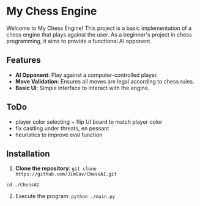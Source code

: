# My Chess Engine
Welcome to My Chess Engine! This project is a basic implementation of a chess engine that plays against the user. As a beginner's project in chess programming, it aims to provide a functional AI opponent.
## Features
- **AI Opponent**: Play against a computer-controlled player.
- **Move Validation**: Ensures all moves are legal according to chess rules.
- **Basic UI**: Simple interface to interact with the engine.

## ToDo
- player color selecting + flip UI board to match player color
- fix castling under threats, en pessant
- heuristics to improve eval function

## Installation
1. **Clone the repository**: 
```git clone https://github.com/JimGav/ChessAI.git ```

```cd ./ChessAI```

2. Execute the program:
``` python ./main.py ```
